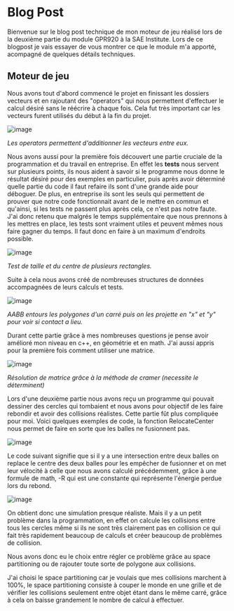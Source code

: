 # Blog Post

Bienvenue sur le blog post technique de mon moteur de jeu réalisé lors de la deuxième partie du module GPR920 à la SAE Institute.
Lors de ce blogpost je vais essayer de vous montrer ce que le module m'a apporté, acompagné de quelques détails techniques.

## Moteur de jeu

Nous avons tout d'abord commencé le projet en finissant les dossiers vecteurs et en rajoutant des "operators" qui nous permettent d'effectuer le calcul désiré sans le réécrire à chaque fois. Cela fut très important car les vecteurs furent utilisés du début à la fin du projet.

![image](https://user-images.githubusercontent.com/71375990/126193762-27c1256c-889e-44dd-9edb-7022630af686.png)

_Les operators permettent d'additionner les vecteurs entre eux._

Nous avons aussi pour la première fois découvert une partie cruciale de la programmation et du travail en entreprise. En effet les  **tests** nous servent sur plusieurs points, ils nous aident à savoir si le programme nous donne le résultat désiré pour des exemples en particulier, puis après avoir déterminé quelle partie du code il faut refaire ils sont d'une grande aide pour déboguer. De plus, en entreprise ils sont les seuls qui permettent de prouver que notre code fonctionnait avant de le mettre en commun et qu'ainsi, si les tests ne passent plus après cela, ce n'est pas notre faute. J'ai donc retenu que malgrés le temps supplémentaire que nous prennons à les mettres en place, les tests sont vraiment utiles et peuvent mêmes nous faire gagner du temps. Il faut donc en faire à un maximum d'endroits possible.

![image](https://user-images.githubusercontent.com/71375990/126197453-4ffcef6e-e387-40e7-8024-83daf7ae00fb.png)

_Test de taille et du centre de plusieurs rectangles._

Suite à cela nous avons créé de nombreuses structures de données accompagnées de leurs calculs et tests.

![image](https://user-images.githubusercontent.com/71375990/126197506-d368858c-6582-4c30-98e1-f1ded191e594.png)

_AABB entours les polygones d'un carré puis on les projette en "x" et "y" pour voir si contact a lieu._

Durant cette partie grâce à mes nombreuses questions je pense avoir amélioré mon niveau en c++, en géométrie et en math. J'ai aussi appris pour la première fois comment utiliser une matrice.

![image](https://user-images.githubusercontent.com/71375990/126194261-c032d48b-977e-4aee-afc6-a5223b808aa5.png)

_Résolution de matrice grâce à la méthode de cramer (necessite le déterminent)_


Lors d'une deuxième partie nous avons reçu un programme qui pouvait dessiner des cercles qui tombaient et nous avons pour objectif de les faire rebondir et avoir des collisions réalistes. Cette partie fût plus compliquée pour moi. Voici quelques exemples de code, la fonction RelocateCenter nous permet de faire en sorte que les balles ne fusionnent pas.

![image](https://user-images.githubusercontent.com/71375990/126194350-8f93a1a4-5bd6-44bc-b853-a4ef0bec2667.png)

Le code suivant signifie que si il y a une intersection entre deux balles on replace le centre des deux balles pour les empêcher de fusionner et on met leur vélocité à celle que nous avons calculé précédemment, grâce à une formule de math, -R qui est une constante qui représente l'énergie perdue lors du rebond.

![image](https://user-images.githubusercontent.com/71375990/126194507-77ea2daa-90d5-4c24-8311-92514429c5f7.png)

On obtient donc une simulation presque réaliste. Mais il y a un petit problème dans la programmation, en effet on calcule les collisions entre tous les cercles même si ils ne sont très clairement pas en collision ce qui fait très rapidement beaucoup de calculs et créer beaucoup de problèmes de collision.

Nous avons donc eu le choix entre régler ce problème grâce au space partitioning ou de rajouter toute sorte de polygone aux collisions.

J'ai choisi le space partitioning car je voulais que mes collisions marchent à 100%, le space partitioning consiste à couper le monde en une grille et de vérifier les collisions seulement entre objet étant dans le même carré, grâce à cela on baisse grandement le nombre de calcul à effectuer.
